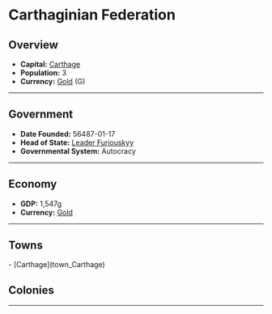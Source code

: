 <!--UNDEDITED FILE, remove this entire line if this file has been edited!-->
# <!--NAME-->Carthaginian Federation<!--NAME-->

## Overview

- **Capital:** <!--CAPITAL_LINK-->[Carthage](Carthage_town)<!--CAPITAL_LINK-->
- **Population:** <!--POPULATION-->3<!--POPULATION-->
- **Currency:** <!--CURRENCY_LINK-->[Gold](Gold_currency)<!--CURRENCY_LINK--> (<!--CURRENCY_ABV-->G<!--CURRENCY_ABV-->)

---

## Government

- **Date Founded:** <!--FOUNDED-->56487-01-17<!--FOUNDED-->
- **Head of State:** <!--LEADER_TITLE_LINK-->[Leader Furiouskyy](Furiouskyy_user)<!--LEADER_TITLE_LINK-->
- **Governmental System:** <!--GOVERNMENT-->Autocracy<!--GOVERNMENT-->

---

## Economy

- **GDP:** <!--GDP-->1,547g<!--GDP-->
- **Currency:** <!--CURRENCY_LINK-->[Gold](Gold_currency)<!--CURRENCY_LINK-->

---

## Towns

<!--TOWNS-->- [Carthage](town_Carthage)<!--TOWNS-->

## Colonies

<!--COLONIES--><!--COLONIES-->

---